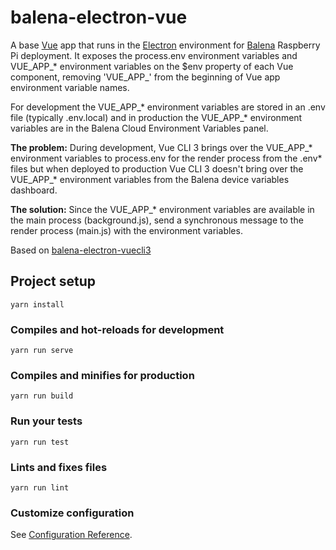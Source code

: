 # balena-electron-vue

A base [Vue](https://vuejs.org/) app that runs in the [Electron](https://electronjs.org/) environment for [Balena](https://www.balena.io)
Raspberry Pi deployment. It exposes the process.env environment variables and VUE_APP_* environment variables on the $env property of
each Vue component, removing 'VUE_APP_' from the beginning of Vue app environment variable names.

For development the VUE_APP_* environment variables are stored in an .env file (typically .env.local) and in production the
VUE_APP_* environment variables are in the Balena Cloud Environment Variables panel.

**The problem:** During development, Vue CLI 3 brings over the VUE_APP_* environment variables to process.env for the render process from
the .env* files but when deployed to production Vue CLI 3 doesn't bring over the VUE_APP_* environment variables from the
Balena device variables dashboard.

**The solution:** Since the VUE_APP_* environment variables are available in the main process (background.js), send a synchronous
message to the render process (main.js) with the environment variables.

Based on [balena-electron-vuecli3](https://github.com/Lurow/balena-electron-vuecli3)

## Project setup
```
yarn install
```

### Compiles and hot-reloads for development
```
yarn run serve
```

### Compiles and minifies for production
```
yarn run build
```

### Run your tests
```
yarn run test
```

### Lints and fixes files
```
yarn run lint
```

### Customize configuration
See [Configuration Reference](https://cli.vuejs.org/config/).
